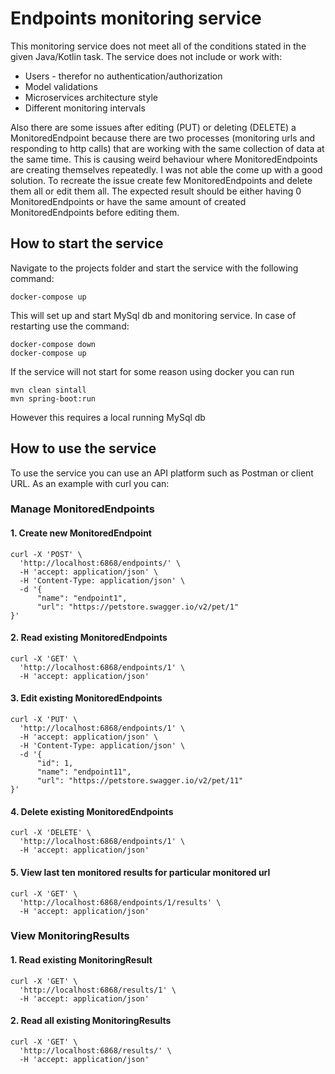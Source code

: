 # Endpoints monitoring service
This monitoring service does not meet all of the conditions stated in the given
Java/Kotlin task. The service does not include or work with:
- Users - therefor no authentication/authorization
- Model validations
- Microservices architecture style
- Different monitoring intervals

Also there are some issues after editing (PUT) or deleting (DELETE) a 
MonitoredEndpoint because there are two processes (monitoring urls and responding to http calls) that are working with the same
collection of data at the same time. This is causing 
weird behaviour where MonitoredEndpoints are creating 
themselves repeatedly. I was not able the come up with a good solution. To recreate 
the issue create few MonitoredEndpoints and delete them all or 
edit them all. The expected result should be either having 0 MonitoredEndpoints or
have the same amount of created MonitoredEndpoints before editing them.

## How to start the service
Navigate to the projects folder and start the service with the following command:
```
docker-compose up
```

This will set up and start MySql db and monitoring service. In case of restarting use the command:
```
docker-compose down
docker-compose up
``` 

If the service will not start for some reason using docker
you can run
```
mvn clean sintall
mvn spring-boot:run 
``` 
However this requires a local running MySql db 

## How to use the service
To use the service you can use an API platform such as Postman or client URL. 
As an example with curl you can:

### Manage MonitoredEndpoints

#### 1. Create new MonitoredEndpoint
```
curl -X 'POST' \
  'http://localhost:6868/endpoints/' \
  -H 'accept: application/json' \
  -H 'Content-Type: application/json' \
  -d '{
      "name": "endpoint1",
      "url": "https://petstore.swagger.io/v2/pet/1"
}'
```

#### 2. Read existing MonitoredEndpoints
```
curl -X 'GET' \
  'http://localhost:6868/endpoints/1' \
  -H 'accept: application/json'
```

#### 3. Edit existing MonitoredEndpoints
```
curl -X 'PUT' \
  'http://localhost:6868/endpoints/1' \
  -H 'accept: application/json' \
  -H 'Content-Type: application/json' \
  -d '{
      "id": 1,
      "name": "endpoint11",
      "url": "https://petstore.swagger.io/v2/pet/11"
}'
```

#### 4. Delete existing MonitoredEndpoints
```
curl -X 'DELETE' \
  'http://localhost:6868/endpoints/1' \
  -H 'accept: application/json'
```

#### 5. View last ten monitored results for particular monitored url
```
curl -X 'GET' \
  'http://localhost:6868/endpoints/1/results' \
  -H 'accept: application/json'
```

### View MonitoringResults

#### 1. Read existing MonitoringResult
```
curl -X 'GET' \
  'http://localhost:6868/results/1' \
  -H 'accept: application/json'
```

#### 2. Read all existing MonitoringResults
```
curl -X 'GET' \
  'http://localhost:6868/results/' \
  -H 'accept: application/json'
```



